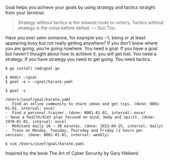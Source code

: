 Goal helps you achieve your goals by using strategy and tactics straight from your terminal.

> Strategy without tactics is the slowest route to victory. Tactics without strategy is the noise before defeat. — Sun Tzu.

Have you ever seen someone, for example you :-), being or at least appearing busy but not really getting anywhere? If you don't know where you are going, you're going nowhere. You need a goal. If you have a goal but haven't thought about how to achieve it, you will get lost. You need a strategy. If you have strategy you need to get going. You need tactics.

```
$ go install cmd/goal.go

$ mkdir ~/goal
$ goal -e > ~/goal/karate.yaml

$ goal -v

/Users/jozef/goal/karate.yaml
-  Find an online community to share ideas and get tips. (done: 0001-01-01, interval: once)
-  Find a personal trainer. (done: 0001-01-01, interval: once)
✅ Have a health/diet plan focused on mind, body and spirit. (done: 1970-01-01, interval: once)
-  Meditate daily 10 – 30 minutes. (done: 2023-04-25, interval: daily)
-  Train on Monday, Tuesday, Thursday and Friday (2 hours per session). (done: 0001-01-01, interval: weekly)

$ vim /Users/jozef/goal/karate.yaml
```

Inspired by the book The Art of Cyber Security by Gary Hibberd.